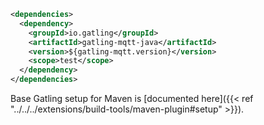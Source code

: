 ```xml
<dependencies>
  <dependency>
    <groupId>io.gatling</groupId>
    <artifactId>gatling-mqtt-java</artifactId>
    <version>${gatling-mqtt.version}</version>
    <scope>test</scope>
  </dependency>
</dependencies>
```

Base Gatling setup for Maven is [documented here]({{< ref "../../../extensions/build-tools/maven-plugin#setup" >}}).
